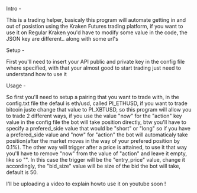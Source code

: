 Intro -

This is a trading helper, basicaly this program will automate getting in and out of posistion 
using the Kraken Futures trading platform, if you want to use it on Regular Kraken you'd have to
modify some value in the code, the JSON key are different.. along with some url's

Setup - 

First you'll need to insert your API public and private key in the config file where specified, 
with that your almost good to start trading just need to understand how to use it

Usage -

So first you'll need to setup a pairing that you want to trade with, in the config.txt file the 
defaul is eth/usd, called PI_ETHUSD, if you want to trade bitcoin juste change that value to 
PI_XBTUSD, so this program will allow you to trade 2 different ways, if you use the value "now" 
for the "action" key value in the config file the bot will take position directly, btw you'll have
to specify a prefered_side value that would be "short" or "long" so if you have a prefered_side 
value and "now" for "action" the bot will automaticaly take position(after the market moves in the
way of your prefered position by 0.1%). The other way will trigger after a price is attained, 
to use it that way you'll have to remove "now" from the value of "action" and leave it empty, 
like so "". In this case the trigger will be the "entry_price" value, change it accordingly, the 
"bid_size" value will be size of the bid the bot will take, default is 50.

I'll be uploading a video to explain howto use it on youtube soon !

